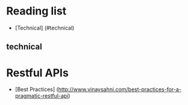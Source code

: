 # Reading list
* [Technical] (#technical)

## technical
# Restful APIs
* [Best Practices] (http://www.vinaysahni.com/best-practices-for-a-pragmatic-restful-api)
